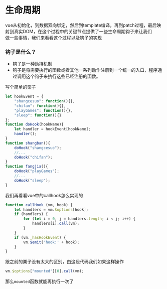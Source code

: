 # 生命周期

vue从初始化，到数据双向绑定，然后到template编译，再到patch过程，最后映射到真实DOM，在这个过程中的关键节点提供了一些生命周期钩子来让我们   
做一些事情，我们来看看这个过程以及钩子的实现

### 钩子是什么？

* 钩子是一种劫持机制
* 钩子是将需要执行的函数或者其他一系列动作注册到一个统一的入口，程序通过调用这个钩子来执行这些已经注册的函数。

写个简单的栗子
```javascript
let hookEvent = {
    "shangcesuo": function(){},
    "chifan": function(){},
    "playGames": function(){},
    "sleep": function(){}
};
function doHook(hookName){
    let handler = hookEvent[hookName];
    handler();
}
function shangban(){
    doHook("shangcesuo");
    //...
    doHook("chifan");
}
function fangjia(){
    doHook("playGames");
    //...
    doHook("sleep");
}
```
我们再看看vue中的callhook怎么实现的
```javascript
function callHook (vm, hook) {
    let handlers = vm.$options[hook];
    if (handlers) {
        for (let i = 0, j = handlers.length; i < j; i++) {
            handlers[i].call(vm);
        }
    }
    if (vm._hasHookEvent) {
        vm.$emit('hook:' + hook);
    }
}
```
跟之前的栗子没有太大的区别，由这段代码我们如果这样操作
 ```javascript
vm.$options["mounted"][0].call(vm);
```
那么`mounted`函数就能再执行一次了